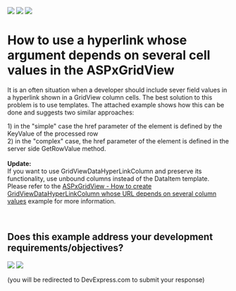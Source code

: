 <!-- default badges list -->
[![](https://img.shields.io/badge/Open_in_DevExpress_Support_Center-FF7200?style=flat-square&logo=DevExpress&logoColor=white)](https://supportcenter.devexpress.com/ticket/details/E993)
[![](https://img.shields.io/badge/📖_How_to_use_DevExpress_Examples-e9f6fc?style=flat-square)](https://docs.devexpress.com/GeneralInformation/403183)
[![](https://img.shields.io/badge/💬_Leave_Feedback-feecdd?style=flat-square)](#does-this-example-address-your-development-requirementsobjectives)
<!-- default badges end -->
# How to use a hyperlink whose argument depends on several cell values in the ASPxGridView


<p>It is an often situation when a developer should include sever field values in a hyperlink shown in a GridView column cells. The best solution to this problem is to use templates. The attached example shows how this can be done and suggests two similar approaches:</p>
<p>1) in the "simple" case the href parameter of the <a> element is defined by the KeyValue of the processed row<br> 2) in the "complex" case, the href parameter of the <a> element is defined in the server side GetRowValue method.<br><br><strong>Update:</strong><br>If you want to use GridViewDataHyperLinkColumn and preserve its functionality, use unbound columns instead of the DataItem template. Please refer to the <a href="https://www.devexpress.com/Support/Center/p/T517626">ASPxGridView - How to create GridViewDataHyperLinkColumn whose URL depends on several column values</a> example for more information. </p>

<br/>


<!-- feedback -->
## Does this example address your development requirements/objectives?

[<img src="https://www.devexpress.com/support/examples/i/yes-button.svg"/>](https://www.devexpress.com/support/examples/survey.xml?utm_source=github&utm_campaign=aspxgridview-hyperlink-based-on-several-cell-values&~~~was_helpful=yes) [<img src="https://www.devexpress.com/support/examples/i/no-button.svg"/>](https://www.devexpress.com/support/examples/survey.xml?utm_source=github&utm_campaign=aspxgridview-hyperlink-based-on-several-cell-values&~~~was_helpful=no)

(you will be redirected to DevExpress.com to submit your response)
<!-- feedback end -->
